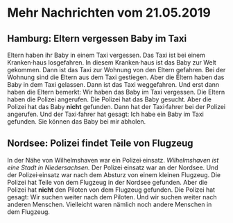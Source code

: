 # Mehr Nachrichten vom 21.05.2019


## Hamburg:  Eltern vergessen Baby im Taxi
Eltern haben ihr Baby in einem Taxi vergessen. Das Taxi ist bei einem Kranken·haus losgefahren. In diesem Kranken·haus ist das Baby zur Welt gekommen. Dann ist das Taxi zur Wohnung von den Eltern gefahren. Bei der Wohnung sind die Eltern aus dem Taxi gestiegen. Aber die Eltern haben das Baby in dem Taxi gelassen. Dann ist das Taxi weggefahren. Und erst dann haben die Eltern bemerkt: Wir haben das Baby im Taxi vergessen. Die Eltern haben die Polizei angerufen. Die Polizei hat das Baby gesucht. Aber die Polizei hat das Baby **nicht** gefunden. Dann hat der Taxi·fahrer bei der Polizei angerufen. Und der Taxi·fahrer hat gesagt: Ich habe ein Baby im Taxi gefunden. Sie können das Baby bei mir abholen. 

## Nordsee: Polizei findet Teile von Flugzeug
In der Nähe von Wilhelmshaven war ein Polizei·einsatz. 
*Wilhelmshaven ist eine Stadt in Niedersachsen.* Der Polizei·einsatz war an der Nordsee. Und der Polizei·einsatz war nach dem Absturz von einem kleinen Flugzeug. Die Polizei hat Teile von dem Flugzeug in der Nordsee gefunden. Aber die Polizei hat **nicht** den Piloten von dem Flugzeug gefunden. Die Polizei hat gesagt: Wir suchen weiter nach dem Piloten. Und wir suchen weiter nach anderen Menschen. Vielleicht waren nämlich noch andere Menschen in dem Flugzeug. 
